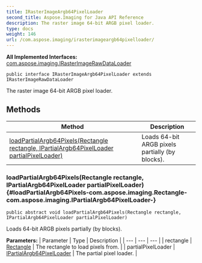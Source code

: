 ```yaml
---
title: IRasterImageArgb64PixelLoader
second_title: Aspose.Imaging for Java API Reference
description: The raster image 64-bit ARGB pixel loader.
type: docs
weight: 146
url: /com.aspose.imaging/irasterimageargb64pixelloader/
---
```

**All Implemented Interfaces:**
[com.aspose.imaging.IRasterImageRawDataLoader](../../com.aspose.imaging/irasterimagerawdataloader)
```
public interface IRasterImageArgb64PixelLoader extends IRasterImageRawDataLoader
```

The raster image 64-bit ARGB pixel loader.
## Methods

| Method | Description |
| --- | --- |
| [loadPartialArgb64Pixels(Rectangle rectangle, IPartialArgb64PixelLoader partialPixelLoader)](#loadPartialArgb64Pixels-com.aspose.imaging.Rectangle-com.aspose.imaging.IPartialArgb64PixelLoader-) | Loads 64-bit ARGB pixels partially (by blocks). |
### loadPartialArgb64Pixels(Rectangle rectangle, IPartialArgb64PixelLoader partialPixelLoader) {#loadPartialArgb64Pixels-com.aspose.imaging.Rectangle-com.aspose.imaging.IPartialArgb64PixelLoader-}
```
public abstract void loadPartialArgb64Pixels(Rectangle rectangle, IPartialArgb64PixelLoader partialPixelLoader)
```


Loads 64-bit ARGB pixels partially (by blocks).

**Parameters:**
| Parameter | Type | Description |
| --- | --- | --- |
| rectangle | [Rectangle](../../com.aspose.imaging/rectangle) | The rectangle to load pixels from. |
| partialPixelLoader | [IPartialArgb64PixelLoader](../../com.aspose.imaging/ipartialargb64pixelloader) | The partial pixel loader. |

